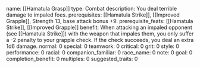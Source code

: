 name: [[Hamatula Grasp]]
type: Combat
description: You deal terrible damage to impaled foes.
prerequisites: [[Hamatula Strike]], [[Improved Grapple]], Strength 13, base attack bonus +9.
prerequisite_feats: [[Hamatula Strike]], [[Improved Grapple]]
benefit: When attacking an impaled opponent (see [[Hamatula Strike]]) with the weapon that impales them, you only suffer a -2 penalty to your grapple check. If the check succeeds, you deal an extra 1d6 damage.
normal: 0
special: 0
teamwork: 0
critical: 0
grit: 0
style: 0
performance: 0
racial: 0
companion_familiar: 0
race_name: 0
note: 0
goal: 0
completion_benefit: 0
multiples: 0
suggested_traits: 0
